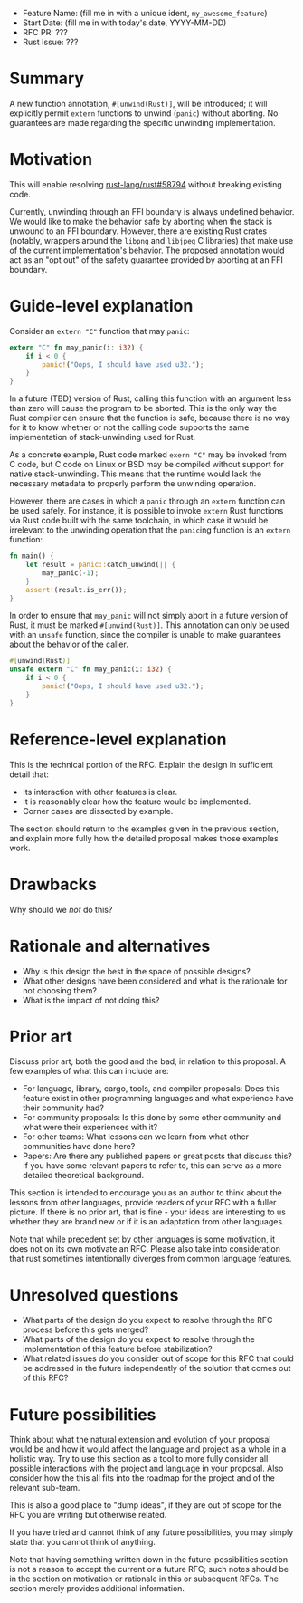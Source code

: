- Feature Name: (fill me in with a unique ident, `my_awesome_feature`)
- Start Date: (fill me in with today's date, YYYY-MM-DD)
- RFC PR: ???
- Rust Issue: ???

# Summary
[summary]: #summary

A new function annotation, `#[unwind(Rust)]`, will be introduced; it will
explicitly permit `extern` functions to unwind (`panic`) without aborting. No
guarantees are made regarding the specific unwinding implementation.

# Motivation
[motivation]: #motivation

This will enable resolving
[rust-lang/rust#58794](https://github.com/rust-lang/rust/issues/58794) without
breaking existing code.

Currently, unwinding through an FFI boundary is always undefined behavior. We
would like to make the behavior safe by aborting when the stack is unwound to
an FFI boundary. However, there are existing Rust crates (notably, wrappers
around the `libpng` and `libjpeg` C libraries) that make use of the current
implementation's behavior. The proposed annotation would act as an "opt out" of
the safety guarantee provided by aborting at an FFI boundary.

# Guide-level explanation
[guide-level-explanation]: #guide-level-explanation

Consider an `extern "C"` function that may `panic`:

```rust
extern "C" fn may_panic(i: i32) {
    if i < 0 {
        panic!("Oops, I should have used u32.");
    }
}
```

In a future (TBD) version of Rust, calling this function with an argument less
than zero will cause the program to be aborted. This is the only way the Rust
compiler can ensure that the function is safe, because there is no way for it
to know whether or not the calling code supports the same implementation of
stack-unwinding used for Rust.

As a concrete example, Rust code marked `exern "C"` may be invoked from C code,
but C code on Linux or BSD may be compiled without support for native
stack-unwinding. This means that the runtime would lack the necessary metadata
to properly perform the unwinding operation.

However, there are cases in which a `panic` through an `extern` function can be
used safely. For instance, it is possible to invoke `extern` Rust functions
via Rust code built with the same toolchain, in which case it would be
irrelevant to the unwinding operation that the `panic`ing function is an
`extern` function:

```rust
fn main() {
    let result = panic::catch_unwind(|| {
        may_panic(-1);
    }
    assert!(result.is_err());
}
```

In order to ensure that `may_panic` will not simply abort in a future version
of Rust, it must be marked `#[unwind(Rust)]`. This annotation can only be used
with an `unsafe` function, since the compiler is unable to make guarantees
about the behavior of the caller.

```rust
#[unwind(Rust)]
unsafe extern "C" fn may_panic(i: i32) {
    if i < 0 {
        panic!("Oops, I should have used u32.");
    }
}
```

<!-- TODO: below here is still the template -->

# Reference-level explanation
[reference-level-explanation]: #reference-level-explanation

This is the technical portion of the RFC. Explain the design in sufficient detail that:

- Its interaction with other features is clear.
- It is reasonably clear how the feature would be implemented.
- Corner cases are dissected by example.

The section should return to the examples given in the previous section, and explain more fully how the detailed proposal makes those examples work.

# Drawbacks
[drawbacks]: #drawbacks

Why should we *not* do this?

# Rationale and alternatives
[rationale-and-alternatives]: #rationale-and-alternatives

- Why is this design the best in the space of possible designs?
- What other designs have been considered and what is the rationale for not choosing them?
- What is the impact of not doing this?

# Prior art
[prior-art]: #prior-art

Discuss prior art, both the good and the bad, in relation to this proposal.
A few examples of what this can include are:

- For language, library, cargo, tools, and compiler proposals: Does this feature exist in other programming languages and what experience have their community had?
- For community proposals: Is this done by some other community and what were their experiences with it?
- For other teams: What lessons can we learn from what other communities have done here?
- Papers: Are there any published papers or great posts that discuss this? If you have some relevant papers to refer to, this can serve as a more detailed theoretical background.

This section is intended to encourage you as an author to think about the lessons from other languages, provide readers of your RFC with a fuller picture.
If there is no prior art, that is fine - your ideas are interesting to us whether they are brand new or if it is an adaptation from other languages.

Note that while precedent set by other languages is some motivation, it does not on its own motivate an RFC.
Please also take into consideration that rust sometimes intentionally diverges from common language features.

# Unresolved questions
[unresolved-questions]: #unresolved-questions

- What parts of the design do you expect to resolve through the RFC process before this gets merged?
- What parts of the design do you expect to resolve through the implementation of this feature before stabilization?
- What related issues do you consider out of scope for this RFC that could be addressed in the future independently of the solution that comes out of this RFC?

# Future possibilities
[future-possibilities]: #future-possibilities

Think about what the natural extension and evolution of your proposal would
be and how it would affect the language and project as a whole in a holistic
way. Try to use this section as a tool to more fully consider all possible
interactions with the project and language in your proposal.
Also consider how the this all fits into the roadmap for the project
and of the relevant sub-team.

This is also a good place to "dump ideas", if they are out of scope for the
RFC you are writing but otherwise related.

If you have tried and cannot think of any future possibilities,
you may simply state that you cannot think of anything.

Note that having something written down in the future-possibilities section
is not a reason to accept the current or a future RFC; such notes should be
in the section on motivation or rationale in this or subsequent RFCs.
The section merely provides additional information.

